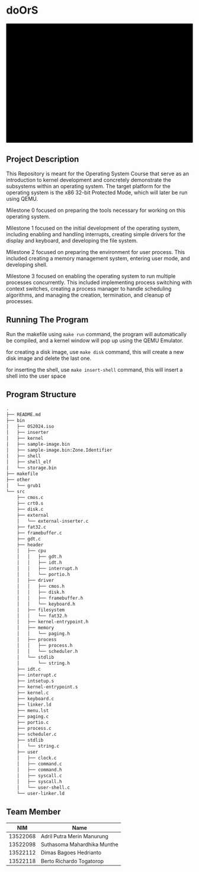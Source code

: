 # doOrS

![Demo GIF](./doOrS_demo.gif)

## Project Description

This Repository is meant for the Operating System Course that serve as an introduction to kernel development and concretely demonstrate the subsystems within an operating system. The target platform for the operating system is the x86 32-bit Protected Mode, which will later be run using QEMU.

Milestone 0 focused on preparing the tools necessary for working on this operating system.

Milestone 1 focused on the initial development of the operating system, including enabling and handling interrupts, creating simple drivers for the display and keyboard, and developing the file system.

Milestone 2 focused on preparing the environment for user process. This included creating a memory management system, entering user mode, and developing shell.

Milestone 3 focused on enabling the operating system to run multiple processes concurrently. This included implementing process switching with context switches, creating a process manager to handle scheduling algorithms, and managing the creation, termination, and cleanup of processes.

## Running The Program

Run the makefile using `make run` command, the program will automatically be compiled, and a kernel window will pop up using the QEMU Emulator.

for creating a disk image, use `make disk` command, this will create a new disk image and delete the last one.

for inserting the shell, use `make insert-shell` command, this will insert a shell into the user space

## Program Structure

```
.
├── README.md
├── bin
│   ├── OS2024.iso
│   ├── inserter
│   ├── kernel
│   ├── sample-image.bin
│   ├── sample-image.bin:Zone.Identifier
│   ├── shell
│   ├── shell_elf
│   └── storage.bin
├── makefile
├── other
│   └── grub1
└── src
    ├── cmos.c
    ├── crt0.s
    ├── disk.c
    ├── external
    │   └── external-inserter.c
    ├── fat32.c
    ├── framebuffer.c
    ├── gdt.c
    ├── header
    │   ├── cpu
    │   │   ├── gdt.h
    │   │   ├── idt.h
    │   │   ├── interrupt.h
    │   │   └── portio.h
    │   ├── driver
    │   │   ├── cmos.h
    │   │   ├── disk.h
    │   │   ├── framebuffer.h
    │   │   └── keyboard.h
    │   ├── filesystem
    │   │   └── fat32.h
    │   ├── kernel-entrypoint.h
    │   ├── memory
    │   │   └── paging.h
    │   ├── process
    │   │   ├── process.h
    │   │   └── scheduler.h
    │   └── stdlib
    │       └── string.h
    ├── idt.c
    ├── interrupt.c
    ├── intsetup.s
    ├── kernel-entrypoint.s
    ├── kernel.c
    ├── keyboard.c
    ├── linker.ld
    ├── menu.lst
    ├── paging.c
    ├── portio.c
    ├── process.c
    ├── scheduler.c
    ├── stdlib
    │   └── string.c
    ├── user
    │   ├── clock.c
    │   ├── command.c
    │   ├── command.h
    │   ├── syscall.c
    │   ├── syscall.h
    │   └── user-shell.c
    └── user-linker.ld

```

## Team Member

| NIM      | Name                        |
| -------- | --------------------------- |
| 13522068 | Adril Putra Merin Manurung  |
| 13522098 | Suthasoma Mahardhika Munthe |
| 13522112 | Dimas Bagoes Hedrianto      |
| 13522118 | Berto Richardo Togatorop    |
